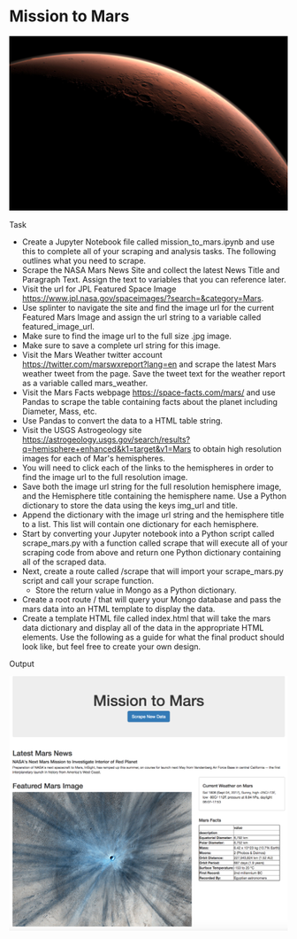 # Mission to Mars
![logo](/images/logo.jpg)

Task
* Create a Jupyter Notebook file called mission_to_mars.ipynb and use this to complete all of your scraping and analysis tasks. The following outlines what you need to scrape.
* Scrape the NASA Mars News Site and collect the latest News Title and Paragraph Text. Assign the text to variables that you can reference later.
* Visit the url for JPL Featured Space Image https://www.jpl.nasa.gov/spaceimages/?search=&category=Mars.
* Use splinter to navigate the site and find the image url for the current Featured Mars Image and assign the url string to a variable called featured_image_url.
* Make sure to find the image url to the full size .jpg image.
* Make sure to save a complete url string for this image.
* Visit the Mars Weather twitter account https://twitter.com/marswxreport?lang=en and scrape the latest Mars weather tweet from the page. Save the tweet text for the weather report as a variable called mars_weather.
* Visit the Mars Facts webpage https://space-facts.com/mars/ and use Pandas to scrape the table containing facts about the planet including Diameter, Mass, etc.
* Use Pandas to convert the data to a HTML table string.
* Visit the USGS Astrogeology site https://astrogeology.usgs.gov/search/results?q=hemisphere+enhanced&k1=target&v1=Mars to obtain high resolution images for each of Mar's hemispheres.
* You will need to click each of the links to the hemispheres in order to find the image url to the full resolution image.
* Save both the image url string for the full resolution hemisphere image, and the Hemisphere title containing the hemisphere name. Use a Python dictionary to store the data using the keys img_url and title.
* Append the dictionary with the image url string and the hemisphere title to a list. This list will contain one dictionary for each hemisphere.
* Start by converting your Jupyter notebook into a Python script called scrape_mars.py with a function called scrape that will execute all of your scraping code from above and return one Python dictionary containing all of the scraped data.
* Next, create a route called /scrape that will import your scrape_mars.py script and call your scrape function.
  * Store the return value in Mongo as a Python dictionary.
* Create a root route / that will query your Mongo database and pass the mars data into an HTML template to display the data.
* Create a template HTML file called index.html that will take the mars data dictionary and display all of the data in the appropriate HTML elements. Use the following as a guide for what the final product should look like, but feel free to create your own design.

Output

![logo](/images/FinalApp.png)
